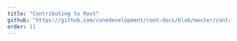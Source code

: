```yaml
---
title: "Contributing to Root"
github: "https://github.com/conedevelopment/root-docs/blob/master/contribution.md"
order: 11
---
```

